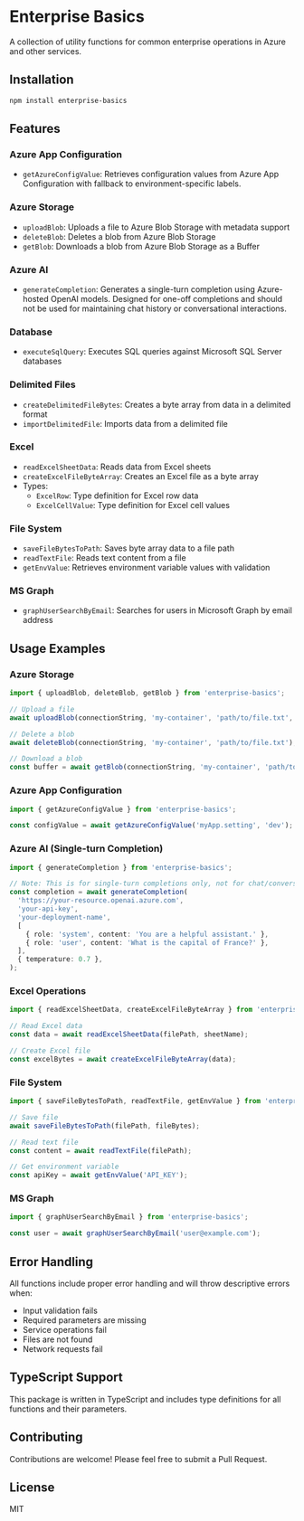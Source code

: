 # Enterprise Basics

A collection of utility functions for common enterprise operations in Azure and other services.

## Installation

```bash
npm install enterprise-basics
```

## Features

### Azure App Configuration

- `getAzureConfigValue`: Retrieves configuration values from Azure App Configuration with fallback to environment-specific labels.

### Azure Storage

- `uploadBlob`: Uploads a file to Azure Blob Storage with metadata support
- `deleteBlob`: Deletes a blob from Azure Blob Storage
- `getBlob`: Downloads a blob from Azure Blob Storage as a Buffer

### Azure AI

- `generateCompletion`: Generates a single-turn completion using Azure-hosted OpenAI models.
  Designed for one-off completions and should not be used for maintaining chat history or conversational interactions.

### Database

- `executeSqlQuery`: Executes SQL queries against Microsoft SQL Server databases

### Delimited Files

- `createDelimitedFileBytes`: Creates a byte array from data in a delimited format
- `importDelimitedFile`: Imports data from a delimited file

### Excel

- `readExcelSheetData`: Reads data from Excel sheets
- `createExcelFileByteArray`: Creates an Excel file as a byte array
- Types:
  - `ExcelRow`: Type definition for Excel row data
  - `ExcelCellValue`: Type definition for Excel cell values

### File System

- `saveFileBytesToPath`: Saves byte array data to a file path
- `readTextFile`: Reads text content from a file
- `getEnvValue`: Retrieves environment variable values with validation

### MS Graph

- `graphUserSearchByEmail`: Searches for users in Microsoft Graph by email address

## Usage Examples

### Azure Storage

```typescript
import { uploadBlob, deleteBlob, getBlob } from 'enterprise-basics';

// Upload a file
await uploadBlob(connectionString, 'my-container', 'path/to/file.txt', fileObject);

// Delete a blob
await deleteBlob(connectionString, 'my-container', 'path/to/file.txt');

// Download a blob
const buffer = await getBlob(connectionString, 'my-container', 'path/to/file.txt');
```

### Azure App Configuration

```typescript
import { getAzureConfigValue } from 'enterprise-basics';

const configValue = await getAzureConfigValue('myApp.setting', 'dev');
```

### Azure AI (Single-turn Completion)

```typescript
import { generateCompletion } from 'enterprise-basics';

// Note: This is for single-turn completions only, not for chat/conversations
const completion = await generateCompletion(
  'https://your-resource.openai.azure.com',
  'your-api-key',
  'your-deployment-name',
  [
    { role: 'system', content: 'You are a helpful assistant.' },
    { role: 'user', content: 'What is the capital of France?' },
  ],
  { temperature: 0.7 },
);
```

### Excel Operations

```typescript
import { readExcelSheetData, createExcelFileByteArray } from 'enterprise-basics';

// Read Excel data
const data = await readExcelSheetData(filePath, sheetName);

// Create Excel file
const excelBytes = await createExcelFileByteArray(data);
```

### File System

```typescript
import { saveFileBytesToPath, readTextFile, getEnvValue } from 'enterprise-basics';

// Save file
await saveFileBytesToPath(filePath, fileBytes);

// Read text file
const content = await readTextFile(filePath);

// Get environment variable
const apiKey = await getEnvValue('API_KEY');
```

### MS Graph

```typescript
import { graphUserSearchByEmail } from 'enterprise-basics';

const user = await graphUserSearchByEmail('user@example.com');
```

## Error Handling

All functions include proper error handling and will throw descriptive errors when:

- Input validation fails
- Required parameters are missing
- Service operations fail
- Files are not found
- Network requests fail

## TypeScript Support

This package is written in TypeScript and includes type definitions for all functions and their parameters.

## Contributing

Contributions are welcome! Please feel free to submit a Pull Request.

## License

MIT

